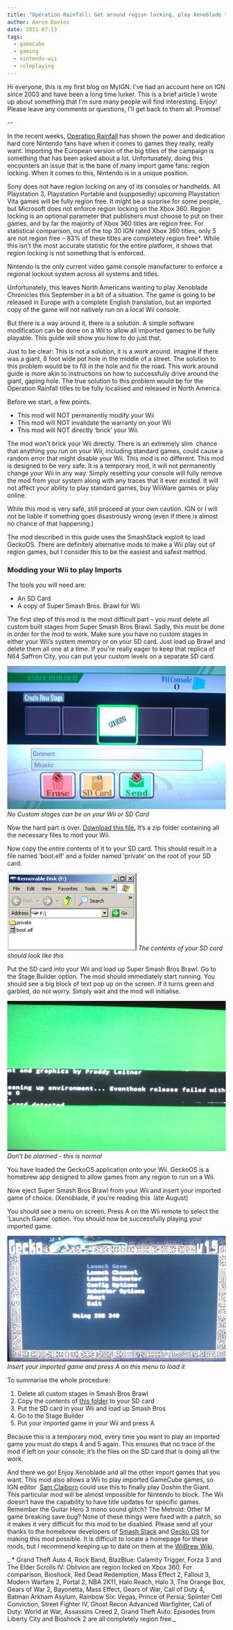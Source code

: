 ```yaml
---
title: "Operation Rainfall: Get around region locking, play Xenoblade this August"
author: Aaron Davies
date: 2011-07-13
tags:
  - gamecube
  - gaming
  - nintendo-wii
  - roleplaying
---
```


Hi everyone, this is my first blog on MyIGN. I've had an account here on IGN since 2003 and have been a long time lurker. This is a brief article I wrote up about something that I'm sure many people will find interesting. Enjoy! Please leave any comments or questions, I'll get back to them all. Promise!

--

In the recent weeks, [Operation Rainfall](http://au.wii.ign.com/articles/117/1179120p1.html) has shown the power and dedication hard core Nintendo fans have when it comes to games they really, really want. Importing the European version of the big titles of the campaign is something that has been asked about a lot. Unfortunately, doing this encounters an issue that is the bane of many import game fans: region locking. When it comes to this, Nintendo is in a unique position.

Sony does not have region locking on any of its consoles or handhelds. All Playstation 3, Playstation Portable and (supposedly) upcoming Playstation Vita games will be fully region free. It might be a surprise for some people, but Microsoft does not enforce region locking on the Xbox 360. Region locking is an optional parameter that publishers must choose to put on their games, and by far the majority of Xbox 360 titles are region free. For statistical comparison, out of the top 30 IGN rated Xbox 360 titles, only 5 are not region free – 83% of these titles are completely region free\*. While this isn’t the most accurate statistic for the entire platform, it shows that region locking is not something that is enforced.

Nintendo is the only current video game console manufacturer to enforce a regional lockout system across all systems and titles.

Unfortunately, this leaves North Americans wanting to play Xenoblade Chronicles this September in a bit of a situation. The game is going to be released in Europe with a complete English translation, but an imported copy of the game will not natively run on a local Wii console.

But there is a way around it, there is a solution. A simple software modification can be done on a Wii to allow all imported games to be fully playable. This guide will show you how to do just that.

Just to be clear: This is not a solution, it is a work around. Imagine if there was a giant, 8 foot wide pot hole in the middle of a street. The solution to this problem would be to fill in the hole and fix the road. This work around guide is more akin to instructions on how to successfully drive around the giant, gaping hole. The true solution to this problem would be for the Operation Rainfall titles to be fully localised and released in North America.

Before we start, a few points.

* This mod will NOT permanently modify your Wii
* This mod will NOT invalidate the warranty on your Wii
* This mod will NOT directly ‘brick’ your Wii.

The mod won't brick your Wii directly. There is an extremely slim  chance that anything you run on your Wii, including standard games, could cause a random error that might disable your Wii. This mod is no different. This mod is designed to be very safe. It is a temporary mod, it will not permanently change your Wii in any way. Simply resetting your console will fully remove the mod from your system along with any traces that it ever existed. It will not affect your ability to play standard games, buy WiiWare games or play online.

While this mod is very safe, still proceed at your own caution. IGN or I will not be liable if something goes disastrously wrong (even if there is almost no chance of that happening.)

The mod described in this guide uses the SmashStack exploit to load GeckoOS. There are definitely alternative mods to make a Wii play out of region games, but I consider this to be the easiest and safest method.

### Modding your Wii to play Imports

The tools you will need are:

* An SD Card
* A copy of Super Smash Bros. Brawl for Wii

The first step of this mod is the most difficult part – you must delete all custom built stages from Super Smash Bros Brawl. Sadly, this must be done in order for the mod to work. Make sure you have no custom stages in either your Wii’s system memory or on your SD card. Just load up Brawl and delete them all one at a time. If you're really eager to keep that replica of N64 Saffron City, you can put your custom levels on a separate SD card.

[![No Custom Levels](/media/images/blog/SmashNoCusLevel.jpg)](/media/images/blog/SmashNoCusLevel.jpg)
_No Custom stages can be on your Wii or SD Card_

Now the hard part is over. [Download this file.](http://homepages.ihug.co.nz/~aaronights/SmashstackandGeckoOS.zip) It’s a zip folder containing all the necessary files to mod your Wii.

Now copy the _entire_ contents of it to your SD card. This should result in a file named ‘boot.elf’ and a folder named ‘private’ on the root of your SD card.

[![SD Card](/media/images/blog/SD-card.gif)](/media/images/blog/SD-card.gif)
_The contents of your SD card should look like this_

Put the SD card into your Wii and load up Super Smash Bros Brawl. Go to the Stage Builder option. The mod should immediately start running. You should see a big block of text pop up on the screen. If it turns green and garbled, do not worry. Simply wait and the mod will initialise.

[![Green Blur](/media/images/blog/ThisIsNormal.jpg)](/media/images/blog/ThisIsNormal.jpg)
_Don't be alarmed - this is normal_

You have loaded the GeckoOS application onto your Wii. GeckoOS is a homebrew app designed to allow games from any region to run on a Wii.

Now eject Super Smash Bros Brawl from your Wii and insert your imported game of choice. (Xenoblade, if you're reading this  late August)

You should see a menu on screen. Press A on the Wii remote to select the ‘Launch Game’ option. You should now be successfully playing your imported game.

[![Gecko OS Menu](/media/images/blog/GeckoMenu.jpg)](/media/images/blog/GeckoMenu.jpg)
_Insert your imported game and press A on this menu to load it_

To summarise the whole procedure:

1. Delete all custom stages in Smash Bros Brawl
2. Copy the contents of [this folder](http://homepages.ihug.co.nz/~aaronights/SmashstackandGeckoOS.zip) to your SD card
3. Put the SD card in your Wii and load up Smash Bros
4. Go to the Stage Builder
5. Put your imported game in your Wii and press A

Because this is a temporary mod, every time you want to play an imported game you must do steps 4 and 5 again. This ensures that no trace of the mod if left on your console; it’s the files on the SD card that is doing all the work.

And there we go! Enjoy Xenoblade and all the other import games that you want. This mod also allows a Wii to play imported GameCube games, so IGN editor  [Sam Claiborn](http://people.ign.com/Samuel-IGN) could use this to finally play Doshin the Giant.  This particular mod will be almost impossible for Nintendo to block. The Wii doesn’t have the capability to have title updates for specific games. Remember the Guitar Hero 3 mono sound glitch? The Metroid: Other M game breaking save bug? None of these things were fixed with a patch, so it makes it very difficult for this mod to be disabled. Please send all your thanks to the homebrew developers of [Smash Stack](http://wiibrew.org/wiki/Smash_Stack) and [Gecko OS](http://wiibrew.org/wiki/Gecko_os) for making this mod possible. It is difficult to locate a homepage for these mods, but I recommend keeping up to date on them at the [WiiBrew Wiki](http://wiibrew.org/wiki/Main_Page).

_ \* Grand Theft Auto 4, Rock Band, BlazBlue: Calamity Trigger, Forza 3 and The Elder Scrolls IV: Oblivion are region locked on Xbox 360. For comparison, Bioshock, Red Dead Redemption, Mass Effect 2, Fallout 3, Modern Warfare 2, Portal 2, NBA 2K11, Halo Reach, Halo 3, The Orange Box, Gears of War 2, Bayonetta, Mass Effect, Gears of War, Call of Duty 4, Batman Arkham Asylum, Rainbow Six: Vegas, Prince of Persia, Splinter Cell Conviction, Street Fighter IV, Ghost Recon Advanced Warfighter, Call of Duty: World at War, Assassins Creed 2, Grand Theft Auto: Episodes from Liberty City and Bioshock 2 are all completely region free._

